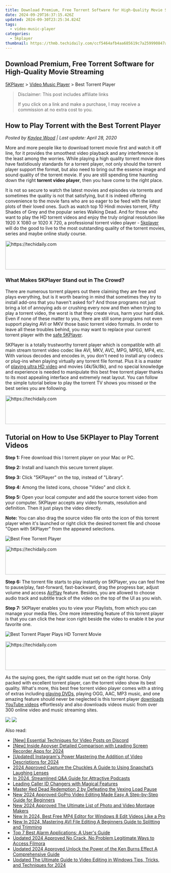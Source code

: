 ```yaml
---
title: Download Premium, Free Torrent Software for High-Quality Movie Streaming
date: 2024-09-29T16:37:15.426Z
updated: 2024-09-30T23:25:34.824Z
tags:
  - video-music-player
categories:
  - 5kplayer
thumbnail: https://thmb.techidaily.com/ccf5464afb4aa685619c7a259990847a57c5c05dab74619d5212fa55287fa1c5.jpg
---
```


## Download Premium, Free Torrent Software for High-Quality Movie Streaming

[5KPlayer](https://tools.techidaily.com/5kplayer/products/) \> [Video Music Player](https://tools.techidaily.com/5kplayer/video-music-player/) \> Best Torrent Player

>  Disclaimer: This post includes affiliate links
>
>  If you click on a link and make a purchase, I may receive a commission at no extra cost to you.
>

## How to Play Torrent with the Best Torrent Player

 _Posted by [Kaylee Wood](https://www.quora.com/profile/Amanda-Hu-21) | Last update: April 28, 2020_

More and more people like to download torrent movie first and watch it off line, for it provides the smoothest video playback and any interference is the least among the worries. While playing a high quality torrent movie does have fastidiously standards for a torrent player, not only should the torrent player support the format, but also need to bring out the essence image and sound quality of the torrent movie. If you are still spending time haunting down the right **torrent video player**, then you have come to the right place.

It is not so secure to watch the latest movies and episodes via torrents and sometimes the quality is not that satisfying, but it is indeed offering convenience to the movie fans who are so eager to be feed with the latest plots of their loved ones. Such as watch top 10 Hindi movies torrent, Fifty Shades of Grey and the popular series Walking Dead. And for those who want to play the HD torrent videos and enjoy the truly original resolution like 1920 X 1080 or 1020 X 720, a professional torrent video player - [5kplayer](https://tools.techidaily.com/5kplayer/products/) will do the good to live to the most outstanding quality of the torrent movies, series and maybe online study course. 

<!-- affiliate ads begin -->
<a href="https://appsumo.8odi.net/c/5597632/2044582/7443" target="_top" id="2044582">
  <img src="//a.impactradius-go.com/display-ad/7443-2044582" border="0" alt="https://techidaily.com" width="728" height="90"/>
</a>
<img height="0" width="0" src="https://appsumo.8odi.net/i/5597632/2044582/7443" style="position:absolute;visibility:hidden;" border="0" />
<!-- affiliate ads end -->

### What Makes 5KPlayer Stand out in The Crowd?

There are numerous torrent players out there claiming they are free and plays everything, but is it worth bearing in mind that sometimes they try to install add-ons that you haven't asked for? And those programs not just bring a lot of annoying ads or crushing every now and then when trying to play a torrent video, the worst is that they create virus, harm your hard disk. Even if none of these matter to you, there are still some programs not even support playing AVI or MKV those basic torrent video formats. In order to leave all these troubles behind, you may want to replace your current torrent player with the [safe 5KPlayer](https://tools.techidaily.com/5kplayer/video-music-player/).

5KPlayer is a totally trustworthy torrent player which is compatible with all main stream torrent video codec like AVI, MKV, AVC, MPG, MPEG, MP4, etc. With various decodes and encodes in, you don't need to install any codecs or plug-ins when playing virtually any torrent file format. Plus it is a master of [playing ultra HD video](https://tools.techidaily.com/5kplayer/video-music-player/) and movies (4k/5k/8k), and no special knowledge and experience is needed to manipulate this best free torrent player thanks to its most appealing interface and extremely neat layout. You can follow the simple tutorial below to play the torrent TV shows you missed or the best series you are following.

<!-- affiliate ads begin -->
<a href="https://ephamedtechinc.pxf.io/c/5597632/2130531/26400" target="_top" id="2130531">
  <img src="//a.impactradius-go.com/display-ad/26400-2130531" border="0" alt="https://techidaily.com" width="728" height="90"/>
</a>
<img height="0" width="0" src="https://ephamedtechinc.pxf.io/i/5597632/2130531/26400" style="position:absolute;visibility:hidden;" border="0" />
<!-- affiliate ads end -->

## Tutorial on How to Use 5KPlayer to Play Torrent Videos

**Step 1:** Free download this l torrent player on your Mac or PC. 

**Step 2:** Install and luanch this secure torrent player. 

**Step 3:**  Click "5KPlayer" on the top, instead of "Library". 

**Step 4:** Among the listed icons, choose "Video" and click it. 

**Step 5:** Open your local computer and add the source torrent video from your computer. 5KPlayer accepts any video formats, resolution and definition. Then it just plays the video directly. 

**Note:** You can also drag the source video file onto the icon of this torrent player when it's launched or right click the desired torrent file and choose "Open with 5KPlayer" from the appeared selections.

![Best Free Torrent Player](https://www.5kplayer.com/video-music-player/img/5kplayer-freeaacplayer-yxt-030601.jpg) 

<!-- affiliate ads begin -->
<a href="https://unicoeye.pxf.io/c/5597632/2134249/18498" target="_top" id="2134249">
  <img src="//a.impactradius-go.com/display-ad/18498-2134249" border="0" alt="https://techidaily.com" width="728" height="90"/>
</a>
<img height="0" width="0" src="https://unicoeye.pxf.io/i/5597632/2134249/18498" style="position:absolute;visibility:hidden;" border="0" />
<!-- affiliate ads end -->

**Step 6:** The torrent file starts to play instantly on 5KPlayer, you can feel free to pause/play, fast-forward, fast-backward, drag the progress bar, adjust volume and access [AirPlay](https://tools.techidaily.com/5kplayer/airplay/) feature. Besides, you are allowed to choose audio track and subtitle track of the video on the top of the UI as you wish. 

**Step 7:** 5KPlayer enables you to view your Playlists, from which you can manage your media files. One more interesting feature of this torrent player is that you can click the hear icon right beside the video to enable it be your favorite one. 

![Best Torrent Player Plays HD Torrent Movie](https://www.5kplayer.com/video-music-player/img/torrent-player-xsy-0430.jpg) 

<!-- affiliate ads begin -->
<a href="https://appsumo.8odi.net/c/5597632/2068433/7443" target="_top" id="2068433">
  <img src="//a.impactradius-go.com/display-ad/7443-2068433" border="0" alt="https://techidaily.com" width="728" height="90"/>
</a>
<img height="0" width="0" src="https://appsumo.8odi.net/i/5597632/2068433/7443" style="position:absolute;visibility:hidden;" border="0" />
<!-- affiliate ads end -->

As the saying goes, the right saddle must set on the right horse. Only packed with excellent torrent player, can the torrent video show its best quality. What's more, this best free torrent video player comes with a string of extras including [playing DVDs](https://tools.techidaily.com/5kplayer/video-music-player/), playing OGG, AAC, MP3 music, and one amazing feature should never be neglected is this torrent player [downloads YouTube videos](https://tools.techidaily.com/5kplayer/youtube-download/) effortlessly and also downloads videos music from over 300 online video and music streaming sites.

[![](https://www.5kplayer.com/video-music-player/../button/freedownwhitewin.png)](https://tools.techidaily.com/5kplayer/products/) [![](https://www.5kplayer.com/video-music-player/../button/freedownbackmac.png)](https://tools.techidaily.com/5kplayer/products/)

<ins class="adsbygoogle"
     style="display:block"
     data-ad-format="autorelaxed"
     data-ad-client="ca-pub-7571918770474297"
     data-ad-slot="1223367746"></ins>

<ins class="adsbygoogle"
     style="display:block"
     data-ad-client="ca-pub-7571918770474297"
     data-ad-slot="8358498916"
     data-ad-format="auto"
     data-full-width-responsive="true"></ins>

<span class="atpl-alsoreadstyle">Also read:</span>
<div><ul>
<li><a href="https://discord-videos.techidaily.com/new-essential-techniques-for-video-posts-on-discord/"><u>[New] Essential Techniques for Video Posts on Discord</u></a></li>
<li><a href="https://screen-activity-recording.techidaily.com/new-inside-apoyser-detailed-comparison-with-leading-screen-recorder-apps-for-2024/"><u>[New] Inside Apoyser Detailed Comparison with Leading Screen Recorder Apps for 2024</u></a></li>
<li><a href="https://instagram-video-recordings.techidaily.com/updated-instagrams-power-mastering-the-addition-of-video-descriptions-for-2024/"><u>[Updated] Instagram's Power Mastering the Addition of Video Descriptions for 2024</u></a></li>
<li><a href="https://fox-boxes.techidaily.com/2024-approved-capture-the-chuckles-a-guide-to-using-snapchats-laughing-lenses/"><u>2024 Approved Capture the Chuckles A Guide to Using Snapchat’s Laughing Lenses</u></a></li>
<li><a href="https://some-skills.techidaily.com/in-2024-streamlined-qanda-guide-for-attractive-podcasts/"><u>In 2024, Streamlined Q&A Guide for Attractive Podcasts</u></a></li>
<li><a href="https://extra-tips.techidaily.com/leading-caller-id-changers-with-magical-features/"><u>Leading Caller ID Changers with Magical Features</u></a></li>
<li><a href="https://win-solutions.techidaily.com/master-red-dead-redemption-2-by-defeating-the-vexing-load-pause/"><u>Master Red Dead Redemption 2 by Defeating the Vexing Load Pause</u></a></li>
<li><a href="https://video-ai-editor.techidaily.com/new-2024-approved-gopro-video-editing-made-easy-a-step-by-step-guide-for-beginners/"><u>New 2024 Approved GoPro Video Editing Made Easy A Step-by-Step Guide for Beginners</u></a></li>
<li><a href="https://video-ai-editor.techidaily.com/new-2024-approved-the-ultimate-list-of-photo-and-video-montage-makers/"><u>New 2024 Approved The Ultimate List of Photo and Video Montage Makers</u></a></li>
<li><a href="https://video-ai-editor.techidaily.com/new-in-2024-best-free-mp4-editor-for-windows-8-edit-videos-like-a-pro/"><u>New In 2024, Best Free MP4 Editor for Windows 8 Edit Videos Like a Pro</u></a></li>
<li><a href="https://video-ai-editor.techidaily.com/new-in-2024-mastering-avi-file-editing-a-beginners-guide-to-splitting-and-trimming/"><u>New In 2024, Mastering AVI File Editing A Beginners Guide to Splitting and Trimming</u></a></li>
<li><a href="https://technical-tips.techidaily.com/top-7-best-alarm-applications-a-users-guide/"><u>Top 7 Best Alarm Applications: A User's Guide</u></a></li>
<li><a href="https://video-ai-editor.techidaily.com/updated-2024-approved-no-crack-no-problem-legitimate-ways-to-access-filmora/"><u>Updated 2024 Approved No Crack, No Problem Legitimate Ways to Access Filmora</u></a></li>
<li><a href="https://video-ai-editor.techidaily.com/updated-2024-approved-unlock-the-power-of-the-ken-burns-effect-a-comprehensive-guide/"><u>Updated 2024 Approved Unlock the Power of the Ken Burns Effect A Comprehensive Guide</u></a></li>
<li><a href="https://video-ai-editor.techidaily.com/updated-the-ultimate-guide-to-video-editing-in-windows-tips-tricks-and-techniques-for-2024/"><u>Updated The Ultimate Guide to Video Editing in Windows Tips, Tricks, and Techniques for 2024</u></a></li>
</ul></div>

